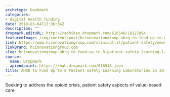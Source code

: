 ```yaml
---
archetype: bookmark
categories:
- digital health funding
date: 2019-03-04T13:36:34Z
description: ""
dropmark.editURL: http://radhikan.dropmark.com/616548/18127894
featuredImage: /img/content/post/hcinnovationgroup-ahrq-to-fund-up-to-8-patient-safety-learning-laboratories-in-2019.jpg
link: https://www.hcinnovationgroup.com/clinical-it/patient-safety/news/21070429/ahrq-to-fund-up-to-8-patient-safety-learning-laboratories-in-2019
linkBrand: hcinnovationgroup.com
slug: hcinnovationgroup-ahrq-to-fund-up-to-8-patient-safety-learning-laboratories-in-2019
source:
  name: Dropmark
  apiendpoint: https://shah.dropmark.com/616548.json
title: AHRQ to Fund Up to 8 Patient Safety Learning Laboratories in 2019
---
```

Seeking to address the opioid crisis, patient safety aspects of value-based care
